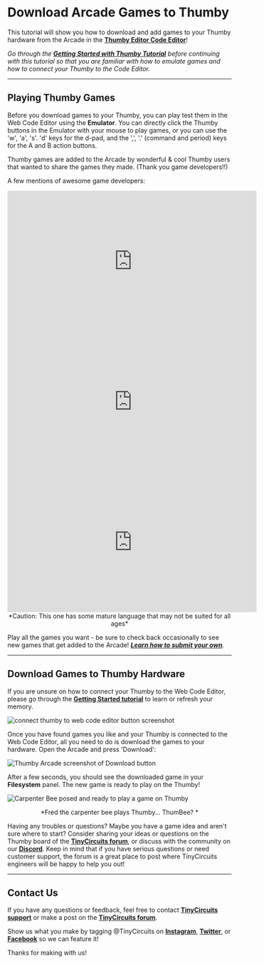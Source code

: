 # Download Arcade Games to Thumby

This tutorial will show you how to download and add games to your Thumby hardware from the Arcade in the [**Thumby Editor Code Editor**](https://code.thumby.us/ "Thumby Editor")! 

*Go through the [**Getting Started with Thumby Tutorial**](https://tinycircuits.com/blogs/learn/thumby-getting-started-tutorial "Thumby getting started tutorial") before continuing with this tutorial so that you are familiar with how to emulate games and how to connect your Thumby to the Code Editor.*


---

## Playing Thumby Games

Before you download games to your Thumby, you can play test them in the Web Code Editor using the **Emulator**. You can directly click the Thumby buttons in the Emulator with your mouse to play games, or you can use the 'w', 'a', 's'. 'd' keys for the d-pad, and the ',', '.' (command and period) keys for the A and B action buttons.

Thumby games are added to the Arcade by wonderful & cool Thumby users that wanted to share the games they made. (Thank you game developers!!)

A few mentions of awesome game developers:

<center><iframe width="560" height="315" src="https://www.youtube.com/embed/3JsQ5FkIWRI" title="YouTube video player" frameborder="0" allow="accelerometer; autoplay; clipboard-write; encrypted-media; gyroscope; picture-in-picture" allowfullscreen></iframe></center>

<center><iframe width="560" height="315" src="https://www.youtube.com/embed/4MuQfzmPXts" title="YouTube video player" frameborder="0" allow="accelerometer; autoplay; clipboard-write; encrypted-media; gyroscope; picture-in-picture" allowfullscreen></iframe></center>

<center><iframe width="560" height="315" src="https://www.youtube.com/embed/dEVXW3sdPtM" title="YouTube video player" frameborder="0" allow="accelerometer; autoplay; clipboard-write; encrypted-media; gyroscope; picture-in-picture" allowfullscreen></iframe></center>
<center>*Caution: This one has some mature language that may not be suited for all ages*</center>

Play all the games you want - be sure to check back occasionally to see new games that get added to the Arcade! [_**Learn how to submit your own**_](https://tinycircuits.com/blogs/learn/thumby-tutorial-submitting-a-game "How to submit thumby games using github tutorial").

---

## Download Games to Thumby Hardware

If you are unsure on how to connect your Thumby to the Web Code Editor, please go through the **[Getting Started tutorial](https://tinycircuits.com/blogs/learn/thumby-getting-started-tutorial "thumby getting started tutorial")** to learn or refresh your memory. 

![connect thumby to web code editor button screenshot](/images/editor-connect-thumby.jpg)

Once you have found games you like and your Thumby is connected to the Web Code Editor, all you need to do is download the games to your hardware. Open the Arcade and press 'Download':

![Thumby Arcade screenshot of Download button](/images/editor-arcade.jpg)

After a few seconds, you should see the downloaded game in your **Filesystem** panel. The new game is ready to play on the Thumby!

![Carpenter Bee posed and ready to play a game on Thumby](https://cdn.shopify.com/s/files/1/1125/2198/files/DSC01678.jpg?v=1642200460)
<center>*Fred the carpenter bee plays Thumby... ThumBee?  *</center>


Having any troubles or questions? Maybe you have a game idea and aren't sure where to start? Consider sharing your ideas or questions on the Thumby board of the **[TinyCircuits forum](http://forum.tinycircuits.com/index.php "TinyCircuits Arduino forum")**, or discuss with the community on our **[Discord](https://discord.gg/vzf3wQXVvm "Link to join the tinycircuits Discord")**. Keep in mind that if you have serious questions or need customer support, the forum is a great place to post where TinyCircuits engineers will be happy to help you out!

---

## Contact Us

If you have any questions or feedback, feel free to contact **[TinyCircuits support](https://tinycircuits.com/pages/contact-us "TinyCircuits email and contact form")** or make a post on the **[TinyCircuits forum](http://forum.tinycircuits.com/index.php "TinyCircuits Arduino forum")**.

Show us what you make by tagging @TinyCircuits on **[Instagram](https://www.instagram.com/tinycircuits/)**, [**Twitter**](https://twitter.com/tinycircuits), or [**Facebook**](https://www.facebook.com/TinyCircuits/) so we can feature it!

Thanks for making with us!